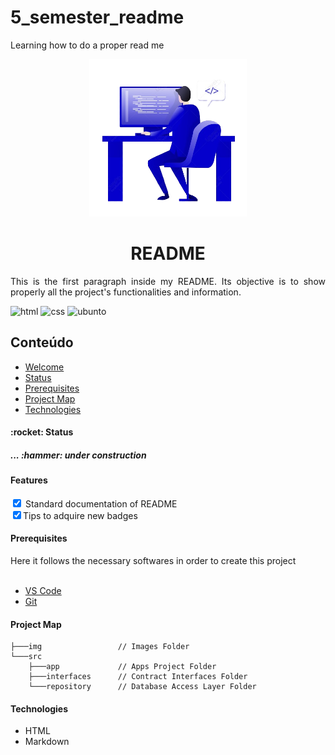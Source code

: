 # 5_semester_readme
Learning how to do a proper read me

<!--![romarinho](./img/olha_o_romarinho.png)-->

<p align="center" width="100%">
    <img width="50%" src="./img/programmer.png">
</p>

<!-- # Titulo
## Titulo
### Titulo
#### Titulo
##### Titulo
###### Titulo


<h1>Titulo</h1>
<h2>Titulo</h2>
<h3>Titulo</h3>
<h4>Titulo</h4>
<h5>Titulo</h5>
<h6>Titulo</h6>
<h7>Titulo</h7> -->


<h1 align="center">README</h1>

<p align="justify">This is the first paragraph inside my README. Its objective is to show properly all the project's functionalities and information. </p>

<!-- Para usar badges, entre nesse site
https://github.com/naereen/badges -->
![html](https://img.shields.io/badge/HTML5-E34F26?style=for-the-badge&logo=html5&logoColor=white)
![css](https://img.shields.io/badge/CSS3-1572B6?style=for-the-badge&logo=css3&logoColor=white)
![ubunto](https://img.shields.io/badge/Ubuntu-E95420?style=for-the-badge&logo=ubuntu&logoColor=white
)


<h2>Conteúdo</h2>  
<ul>
    <li><a href="#">Welcome</a></li>    
    <li><a href="#status">Status</a></li>
    <li><a href="#prerequisites">Prerequisites</a></li>
    <li><a href="#map">Project Map</a></li>
    <li><a href="#tech">Technologies</a></li>
</ul>

<!-- It could be places horizontally

 <p>
    <a href="#">Bem Vindo</a> | <a href="#">Bem Vindo</a> | <a href="#">Bem Vindo</a></li>
</p> -->

<p id="status"></p>

<h4>:rocket: Status</h4>

<h5>... :hammer: under construction</h5>


<h4>Features</h4>
<input type="checkbox" onclick="return false;" checked="checked"/> Standard documentation of README <br>
<input type="checkbox" onclick="return true;"checked="checked"/>Tips to adquire new badges
<p id="prerequisites"></p>
<h4>Prerequisites</h4>

Here it follows the necessary softwares in order to create this project
<br><br>
<ul>
    <li>
        <a href="https://code.visualstudio.com">VS Code</a>
    </li>
    <li>
        <a href="https://git-scm.com">Git</a>
    </li>
</ul>

<p id="map"></p>

#### Project Map

```
├───img                 // Images Folder
└───src                 
    ├───app             // Apps Project Folder 
    ├───interfaces      // Contract Interfaces Folder
    └───repository      // Database Access Layer Folder
```

<p id="tech"></p>
<h4>Technologies</h4>
<ul>
    <li>HTML
    </li>
    <li>Markdown
    </li>
</ul>